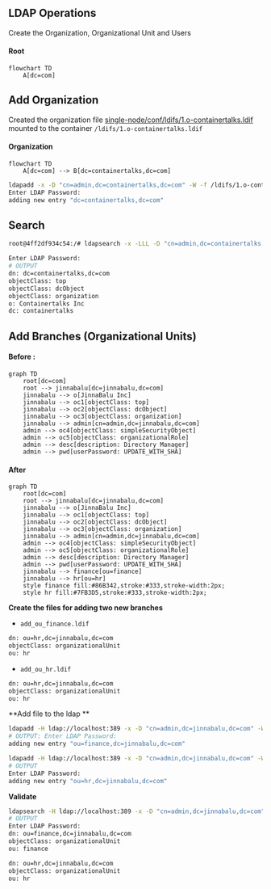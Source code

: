 ## LDAP Operations

Create the Organization, Organizational Unit and Users

#### Root

```mermaid
flowchart TD
    A[dc=com]
```
## Add Organization
Created the organization file [single-node/conf/ldifs/1.o-containertalks.ldif](https://github.com/jinnabaalu/openldap-tutorial/blob/main/single-node/conf/ldifs/1.o-containertalks.ldif) mounted to the container `/ldifs/1.o-containertalks.ldif`

#### Organization
```mermaid
flowchart TD
    A[dc=com] --> B[dc=containertalks,dc=com]
```

```bash
ldapadd -x -D "cn=admin,dc=containertalks,dc=com" -W -f /ldifs/1.o-containertalks.ldif 
Enter LDAP Password: 
adding new entry "dc=containertalks,dc=com"
```

## Search 
```bash
root@4ff2df934c54:/# ldapsearch -x -LLL -D "cn=admin,dc=containertalks,dc=com" -W -b "dc=containertalks,dc=com" "(objectClass=*)"

Enter LDAP Password: 
# OUTPUT
dn: dc=containertalks,dc=com
objectClass: top
objectClass: dcObject
objectClass: organization
o: Containertalks Inc
dc: containertalks
```
## Add Branches (Organizational Units)
#### Before : 
```mermaid 
graph TD
    root[dc=com]
    root --> jinnabalu[dc=jinnabalu,dc=com]
    jinnabalu --> o[JinnaBalu Inc]
    jinnabalu --> oc1[objectClass: top]
    jinnabalu --> oc2[objectClass: dcObject]
    jinnabalu --> oc3[objectClass: organization]
    jinnabalu --> admin[cn=admin,dc=jinnabalu,dc=com]
    admin --> oc4[objectClass: simpleSecurityObject]
    admin --> oc5[objectClass: organizationalRole]
    admin --> desc[description: Directory Manager]
    admin --> pwd[userPassword: UPDATE_WITH_SHA]
```
#### After
```mermaid 
graph TD
    root[dc=com]
    root --> jinnabalu[dc=jinnabalu,dc=com]
    jinnabalu --> o[JinnaBalu Inc]
    jinnabalu --> oc1[objectClass: top]
    jinnabalu --> oc2[objectClass: dcObject]
    jinnabalu --> oc3[objectClass: organization]
    jinnabalu --> admin[cn=admin,dc=jinnabalu,dc=com]
    admin --> oc4[objectClass: simpleSecurityObject]
    admin --> oc5[objectClass: organizationalRole]
    admin --> desc[description: Directory Manager]
    admin --> pwd[userPassword: UPDATE_WITH_SHA]
    jinnabalu --> finance[ou=finance]
    jinnabalu --> hr[ou=hr]
    style finance fill:#86B342,stroke:#333,stroke-width:2px;
    style hr fill:#7FB3D5,stroke:#333,stroke-width:2px;
```

**Create the files for adding two new branches**

- `add_ou_finance.ldif`
```bash file=add_ou_finance.ldif
dn: ou=hr,dc=jinnabalu,dc=com
objectClass: organizationalUnit
ou: hr
```
- `add_ou_hr.ldif`
```bash
dn: ou=hr,dc=jinnabalu,dc=com
objectClass: organizationalUnit
ou: hr
```

**Add file to the ldap **
```bash
ldapadd -H ldap://localhost:389 -x -D "cn=admin,dc=jinnabalu,dc=com" -W -f add_ou_finance.ldif
# OUTPUT: Enter LDAP Password: 
adding new entry "ou=finance,dc=jinnabalu,dc=com"

ldapadd -H ldap://localhost:389 -x -D "cn=admin,dc=jinnabalu,dc=com" -W -f add_ou_hr.ldif
# OUTPUT
Enter LDAP Password: 
adding new entry "ou=hr,dc=jinnabalu,dc=com"
```
**Validate**
```bash
ldapsearch -H ldap://localhost:389 -x -D "cn=admin,dc=jinnabalu,dc=com" -W -b "dc=jinnabalu,dc=com" "(objectClass=organizationalUnit)" -LLL
# OUTPUT
Enter LDAP Password: 
dn: ou=finance,dc=jinnabalu,dc=com
objectClass: organizationalUnit
ou: finance

dn: ou=hr,dc=jinnabalu,dc=com
objectClass: organizationalUnit
ou: hr
```


